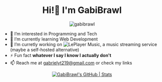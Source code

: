 <h1 align="center">Hi!👋 I'm GabiBrawl</h1>
<p align="center"> <img src="https://komarev.com/ghpvc/?username=gabibrawl&label=Profile%20views&color=0e75b6&style=flat" alt="gabibrawl" /> </p>

- 👀 I’m interested in Programming and Tech
- 🌱 I’m currently learning Web Development
- 💞️ I’m curretly working on ![LePlayer Music](https://github.com/LePlayer-music), a music streaming service (maybe a self-hosted alternative)
- ⚡ Fun fact **whatever I say I know I actually don't**
- 📫 Reach me at gabrielyt219@gmail.com or check my links


<div align="center">
  <a href="https://quira.sh?utm_source=widgets&utm_campaign=GabiBrawl">
    <img src="https://stats.quira.sh/GabiBrawl/github?theme=dark" alt="GabiBrawl's GitHub | Stats">
  </a>
</div>

<!---
GabiBrawl/GabiBrawl is a ✨ special ✨ repository because its `README.md` (this file) appears on your GitHub profile.
You can click the Preview link to take a look at your changes.
--->

<!--img align="left" width="42%" src="https://github-readme-streak-stats.herokuapp.com/?user=gabibrawl&theme=dark" alt="gabibrawl" /-->

